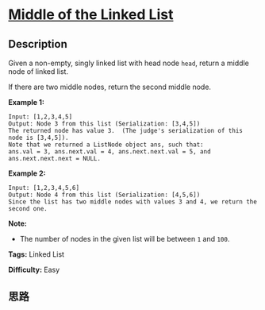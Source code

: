 # [Middle of the Linked List][title]

## Description

Given a non-empty, singly linked list with head node `head`, return a middle
node of linked list.

If there are two middle nodes, return the second middle node.



**Example 1:**
            Input: [1,2,3,4,5]    Output: Node 3 from this list (Serialization: [3,4,5])    The returned node has value 3.  (The judge's serialization of this node is [3,4,5]).    Note that we returned a ListNode object ans, such that:    ans.val = 3, ans.next.val = 4, ans.next.next.val = 5, and ans.next.next.next = NULL.    

**Example 2:**
            Input: [1,2,3,4,5,6]    Output: Node 4 from this list (Serialization: [4,5,6])    Since the list has two middle nodes with values 3 and 4, we return the second one.    



**Note:**

  * The number of nodes in the given list will be between `1` and `100`.


**Tags:** Linked List

**Difficulty:** Easy

## 思路

[title]: https://leetcode.com/problems/middle-of-the-linked-list
